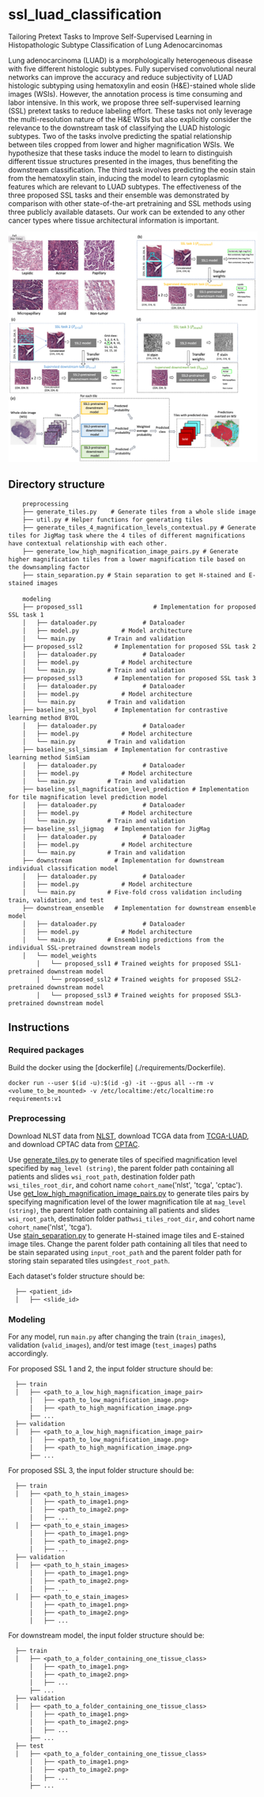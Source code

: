 # ssl_luad_classification
Tailoring Pretext Tasks to Improve Self-Supervised Learning in Histopathologic Subtype Classification of Lung Adenocarcinomas

Lung adenocarcinoma (LUAD) is a morphologically heterogeneous disease with five different histologic subtypes. Fully supervised convolutional neural networks can improve the accuracy and reduce subjectivity of LUAD histologic subtyping using hematoxylin and eosin (H&E)-stained whole slide images (WSIs). However, the annotation process is time consuming and labor intensive. In this work, we propose three self-supervised learning (SSL) pretext tasks to reduce labeling effort. These tasks not only leverage the multi-resolution nature of the H&E WSIs but also explicitly consider the relevance to the downstream task of classifying the LUAD histologic subtypes. Two of the tasks involve predicting the spatial relationship between tiles cropped from lower and higher magnification WSIs. We hypothesize that these tasks induce the model to learn to distinguish different tissue structures presented in the images, thus benefiting the downstream classification. The third task involves predicting the eosin stain from the hematoxylin stain, inducing the model to learn cytoplasmic features which are relevant to LUAD subtypes. The effectiveness of the three proposed SSL tasks and their ensemble was demonstrated by comparison with other state-of-the-art pretraining and SSL methods using three publicly available datasets. Our work can be extended to any other cancer types where tissue architectural information is important.

![overview](overview.png)

## Directory structure
```
    preprocessing
    ├── generate_tiles.py    # Generate tiles from a whole slide image      
    ├── util.py # Helper functions for generating tiles          
    ├── generate_tiles_4_magnification_levels_contextual.py # Generate tiles for JigMag task where the 4 tiles of different magnifications have contextual relationship with each other.  
    ├── generate_low_high_magnification_image_pairs.py # Generate higher magnification tiles from a lower magnification tile based on the downsampling factor
    ├── stain_separation.py # Stain separation to get H-stained and E-stained images 

    modeling
    ├── proposed_ssl1                    # Implementation for proposed SSL task 1
    │   ├── dataloader.py             # Dataloader
    │   ├── model.py            # Model architecture
    │   └── main.py         # Train and validation
    ├── proposed_ssl2         # Implementation for proposed SSL task 2
    │   ├── dataloader.py             # Dataloader
    │   ├── model.py            # Model architecture
    │   └── main.py         # Train and validation
    ├── proposed_ssl3         # Implementation for proposed SSL task 3
    │   ├── dataloader.py             # Dataloader
    │   ├── model.py            # Model architecture
    │   └── main.py         # Train and validation       
    ├── baseline_ssl_byol     # Implementation for contrastive learning method BYOL
    │   ├── dataloader.py             # Dataloader
    │   ├── model.py            # Model architecture
    │   └── main.py         # Train and validation
    ├── baseline_ssl_simsiam  # Implementation for contrastive learning method SimSiam
    │   ├── dataloader.py             # Dataloader
    │   ├── model.py            # Model architecture
    │   └── main.py         # Train and validation
    ├── baseline_ssl_magnification_level_prediction # Implementation for tile magnification level prediction model
    │   ├── dataloader.py             # Dataloader
    │   ├── model.py            # Model architecture
    │   └── main.py         # Train and validation
    ├── baseline_ssl_jigmag   # Implementation for JigMag
    │   ├── dataloader.py             # Dataloader
    │   ├── model.py            # Model architecture
    │   └── main.py         # Train and validation
    ├── downstream            # Implementation for downstream individual classification model
    │   ├── dataloader.py             # Dataloader
    │   ├── model.py            # Model architecture
    │   └── main.py         # Five-fold cross validation including train, validation, and test
    ├── downstream_ensemble   # Implementation for downstream ensemble model
    │   ├── dataloader.py             # Dataloader
    │   ├── model.py            # Model architecture
    │   └── main.py         # Ensembling predictions from the individual SSL-pretrained downstream models
    │   └── model_weights
        │   └── proposed_ssl1 # Trained weights for proposed SSL1-pretrained downstream model
        │   └── proposed_ssl2 # Trained weights for proposed SSL2-pretrained downstream model
        │   └── proposed_ssl3 # Trained weights for proposed SSL3-pretrained downstream model
```
## Instructions 
### Required packages
Build the docker using the [dockerfile] (./requirements/Dockerfile).
```
docker run --user $(id -u):$(id -g) -it --gpus all --rm -v <volume_to_be_mounted> -v /etc/localtime:/etc/localtime:ro requirements:v1
```

### Preprocessing
Download NLST data from [NLST](https://wiki.cancerimagingarchive.net/display/NLST/NLST+Pathology), download TCGA data from [TCGA-LUAD](https://portal.gdc.cancer.gov/projects/TCGA-LUAD), and download CPTAC data from [CPTAC](https://wiki.cancerimagingarchive.net/pages/viewpage.action?pageId=33948253).

Use [generate_tiles.py](./preprocessing/generate_tiles.py) to generate tiles of specified magnification level specified by `mag_level (string)`, the parent folder path containing all patients and slides `wsi_root_path`, destination folder path `wsi_tiles_root_dir`, and cohort name `cohort_name`('nlst', 'tcga', 'cptac').  
Use [get_low_high_magnification_image_pairs.py](./preprocessing/get_low_high_magnification_image_pairs.py) to generate tiles pairs by specifying magnification level of the lower magnification tile at `mag_level (string)`, the parent folder path containing all patients and slides `wsi_root_path`, destination folder path`wsi_tiles_root_dir`, and cohort name `cohort_name`('nlst', 'tcga').  
Use [stain_separation.py](./preprocessing/stain_separation.py) to generate H-stained image tiles and E-stained image tiles. Change the parent folder path containing all tiles that need to be stain separated using `input_root_path` and the parent folder path for storing stain separated tiles using`dest_root_path`.

Each dataset's folder structure should be:
```
  ├── <patient_id>                   
  │   ├── <slide_id>   
```
### Modeling
For any model, run `main.py` after changing the train (`train_images`), validation (`valid_images`), and/or test image (`test_images`) paths accordingly.  

For proposed SSL 1 and 2, the input folder structure should be:

```
  ├── train                   
  │   ├── <path_to_a_low_high_magnification_image_pair>
      │   ├── <path_to_low_magnification_image.png>
      │   ├── <path_to_high_magnification_image.png>
      ├── ...
  ├── validation                  
  │   ├── <path_to_a_low_high_magnification_image_pair>
      │   ├── <path_to_low_magnification_image.png>
      │   ├── <path_to_high_magnification_image.png>
      ├── ...

```
For proposed SSL 3, the input folder structure should be:
```
  ├── train                   
  │   ├── <path_to_h_stain_images>
      │   ├── <path_to_image1.png>
      │   ├── <path_to_image2.png>
      │   ├── ...
  │   ├── <path_to_e_stain_images>
      │   ├── <path_to_image1.png>
      │   ├── <path_to_image2.png>
      │   ├── ...
  ├── validation       
  │   ├── <path_to_h_stain_images>
      │   ├── <path_to_image1.png>
      │   ├── <path_to_image2.png>
      │   ├── ...            
  │   ├── <path_to_e_stain_images>
      │   ├── <path_to_image1.png>
      │   ├── <path_to_image2.png>
      │   ├── ...
```
For downstream model, the input folder structure should be:
```
  ├── train                   
  │   ├── <path_to_a_folder_containing_one_tissue_class>
      │   ├── <path_to_image1.png>
      │   ├── <path_to_image2.png>
      │   ├── ...
      ├── ...
  ├── validation       
  │   ├── <path_to_a_folder_containing_one_tissue_class>
      │   ├── <path_to_image1.png>
      │   ├── <path_to_image2.png>
      │   ├── ...    
      ├── ...        
  ├── test      
  │   ├── <path_to_a_folder_containing_one_tissue_class>
      │   ├── <path_to_image1.png>
      │   ├── <path_to_image2.png>
      │   ├── ... 
      ├── ...         
```





